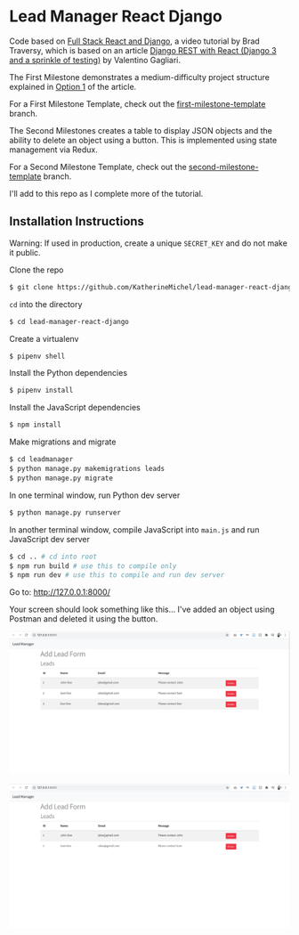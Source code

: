 # Lead Manager React Django

Code based on [Full Stack React and Django](https://www.youtube.com/playlist?list=PLillGF-RfqbbRA-CIUxlxkUpbq0IFkX60), a video tutorial by Brad Traversy, which is based on an article [Django REST with React (Django 3 and a sprinkle of testing)](https://www.valentinog.com/blog/drf/) by Valentino Gagliari. 

The First Milestone demonstrates a medium-difficulty project structure explained in [Option 1](https://www.valentinog.com/blog/drf/#django-rest-with-react-django-and-react-together) of the article.

For a First Milestone Template, check out the [first-milestone-template](https://github.com/KatherineMichel/lead-manager-react-django/tree/first-milestone-template) branch.

The Second Milestones creates a table to display JSON objects and the ability to delete an object using a button. This is implemented using state management via Redux.

For a Second Milestone Template, check out the [second-milestone-template](https://github.com/KatherineMichel/lead-manager-react-django/tree/second-milestone-template) branch.

I'll add to this repo as I complete more of the tutorial. 

## Installation Instructions

Warning: If used in production, create a unique `SECRET_KEY` and do not make it public.

Clone the repo

```bash
$ git clone https://github.com/KatherineMichel/lead-manager-react-django/
```

`cd` into the directory

```bash
$ cd lead-manager-react-django
```

Create a virtualenv

```bash
$ pipenv shell
```

Install the Python dependencies

```bash
$ pipenv install
```

Install the JavaScript dependencies

```bash
$ npm install
```

Make migrations and migrate

```bash
$ cd leadmanager
$ python manage.py makemigrations leads
$ python manage.py migrate
```

In one terminal window, run Python dev server

```bash
$ python manage.py runserver
```

In another terminal window, compile JavaScript into `main.js` and run JavaScript dev server

```bash
$ cd .. # cd into root
$ npm run build # use this to compile only
$ npm run dev # use this to compile and run dev server
```

Go to: http://127.0.0.1:8000/

Your screen should look something like this... I've added an object using Postman and deleted it using the button.

![](readme-images/second-milestone-template-1.png)

![](readme-images/second-milestone-template-2.png)